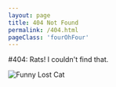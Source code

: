 ```yaml
---
layout: page
title: 404 Not Found
permalink: /404.html
pageClass: 'fourOhFour'
---
```

#404: Rats! I couldn't find that.

![Funny Lost Cat](/assets/lostcat.png)

